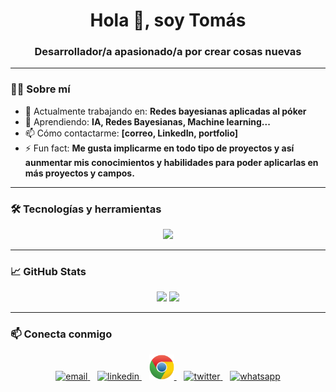 <h1 align="center">Hola 👋, soy Tomás </h1>
<h3 align="center">Desarrollador/a apasionado/a por crear cosas nuevas</h3>

---

### 🧑‍💻 Sobre mí
- 🔭 Actualmente trabajando en: **Redes bayesianas aplicadas al póker**
- 🌱 Aprendiendo: **IA, Redes Bayesianas, Machine learning...**
- 📫 Cómo contactarme: **[correo, LinkedIn, portfolio]**
- ⚡ Fun fact: **Me gusta implicarme en todo tipo de proyectos y así aunmentar mis conocimientos y habilidades para poder aplicarlas en más proyectos y campos.**

---

### 🛠️ Tecnologías y herramientas

<div align="center">
  <img src="https://skillicons.dev/icons?i=vscode,git,pycharm,linux,js,html,css,python,c,java,nodejs,bash,mysql,mongodb" />
</div>

---

### 📈 GitHub Stats

<div align="center">
  <img src="https://github-readme-stats.vercel.app/api?username=Tomas-Machin&show_icons=true&theme=radical" height="170" />
  <img src="https://github-readme-stats.vercel.app/api/top-langs/?username=Tomas-Machin&layout=compact&theme=radical" height="170" />
</div>

---

### 📫 Conecta conmigo

<p align="center">
  <a href="mailto:tuemail@gmail.com" target="_blank">
    <img src="https://cdn.jsdelivr.net/gh/devicons/devicon/icons/google/google-original.svg" height="40" alt="email" />
  </a>
  &nbsp;&nbsp;
  <a href="https://www.linkedin.com/in/tuusuario/" target="_blank">
    <img src="https://cdn.jsdelivr.net/gh/devicons/devicon/icons/linkedin/linkedin-original.svg" height="40" alt="linkedin" />
  </a>
  &nbsp;&nbsp;
  <a href="https://tuportafolio.com" target="_blank">
    <img src="https://raw.githubusercontent.com/devicons/devicon/master/icons/chrome/chrome-original.svg" height="40" alt="portafolio" />
  </a>
  &nbsp;&nbsp;
  <a href="https://twitter.com/tuusuario" target="_blank">
    <img src="https://cdn.jsdelivr.net/gh/devicons/devicon/icons/twitter/twitter-original.svg" height="40" alt="twitter" />
  </a>
  &nbsp;&nbsp;
  <a href="https://wa.me/1234567890" target="_blank">
    <img src="https://cdn.jsdelivr.net/gh/devicons/devicon/icons/whatsapp/whatsapp-plain.svg" height="40" alt="whatsapp" />
  </a>
</p>


